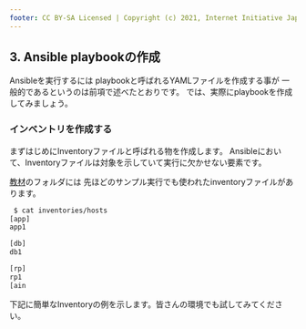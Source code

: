 ```yaml
---
footer: CC BY-SA Licensed | Copyright (c) 2021, Internet Initiative Japan Inc.
---
```


## 3. Ansible playbookの作成

Ansibleを実行するには playbookと呼ばれるYAMLファイルを作成する事が
一般的であるというのは前項で述べたとおりです。
では、実際にplaybookを作成してみましょう。

### インベントリを作成する

まずはじめにInventoryファイルと呼ばれる物を作成します。
Ansibleにおいて、Inventoryファイルは対象を示していて実行に欠かせない要素です。

[教材](https://github.com/iij/ansible-exercise)のフォルダには
先ほどのサンプル実行でも使われたinventoryファイルがあります。

```sh
 $ cat inventories/hosts
[app]
app1

[db]
db1

[rp]
rp1
[ain
```


下記に簡単なInventoryの例を示します。皆さんの環境でも試してみてください。

